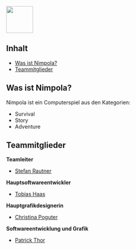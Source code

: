 <img src="https://via.placeholder.com/72" width=72 height=72>

## Inhalt

- [Was ist Nimpola?](#was-ist-nimpola)
- [Teammitglieder](#teammitglieder)

## Was ist Nimpola?

Nimpola ist ein Computerspiel aus den Kategorien:

- Survival
- Story
- Adventure

## Teammitglieder

**Teamleiter**

- [Stefan Rautner](https://github.com/StefanRautner)


**Hauptsoftwareentwickler**

- [Tobias Haas](https://github.com/HazeAT)


**Hauptgrafikdesignerin**

- [Christina Poguter](https://github.com/Chris-tll/)

**Softwareentwicklung und Grafik**

- [Patrick Thor](https://github.com/Patho2005Thorick)

